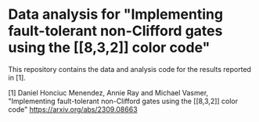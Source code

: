 # Data analysis for "Implementing fault-tolerant non-Clifford gates using the [[8,3,2]] color code"

This repository contains the data and analysis code for the results reported in [1].

[1] Daniel Honciuc Menendez, Annie Ray and Michael Vasmer, "Implementing fault-tolerant non-Clifford gates using the [[8,3,2]] color code" https://arxiv.org/abs/2309.08663